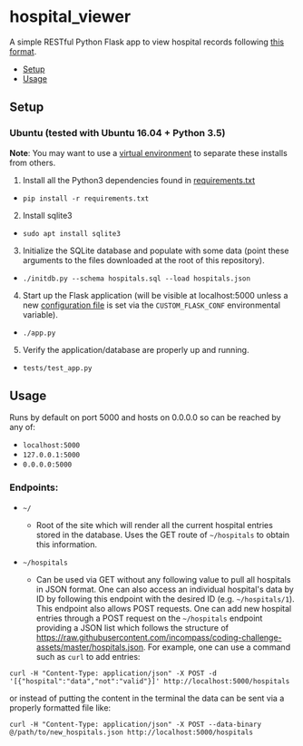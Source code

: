 # hospital_viewer

A simple RESTful Python Flask app to view hospital records following [this format](https://raw.githubusercontent.com/incompass/coding-challenge-assets/master/hospitals.json).

* [Setup](https://github.com/jmatsumura/flask_apps/tree/master/hospital_viewer#setup)
* [Usage](https://github.com/jmatsumura/flask_apps/tree/master/hospital_viewer#usage)

## Setup

### Ubuntu (tested with Ubuntu 16.04 + Python 3.5)

**Note**: You may want to use a [virtual environment](https://docs.python.org/3/library/venv.html) to separate these installs from others. 

1. Install all the Python3 dependencies found in [requirements.txt](https://github.com/jmatsumura/flask_apps/blob/master/hospital_viewer/requirements.txt)
  * `pip install -r requirements.txt`
2. Install sqlite3
  * `sudo apt install sqlite3`
3. Initialize the SQLite database and populate with some data (point these arguments to the files downloaded at the root of this repository). 
  * `./initdb.py --schema hospitals.sql --load hospitals.json`
4. Start up the Flask application (will be visible at localhost:5000 unless a new [configuration file](http://flask.pocoo.org/docs/0.12/config/) is set via the `CUSTOM_FLASK_CONF` environmental variable).
  * `./app.py`
5. Verify the application/database are properly up and running.
  * `tests/test_app.py`

## Usage

Runs by default on port 5000 and hosts on 0.0.0.0 so can be reached by any of:
* `localhost:5000`
* `127.0.0.1:5000`
* `0.0.0.0:5000`

### Endpoints:
* `~/`
  * Root of the site which will render all the current hospital entries stored in the database. Uses the GET route of `~/hospitals` to obtain this information.

* `~/hospitals`
  * Can be used via GET without any following value to pull all hospitals in JSON format. One can also access an individual hospital's data by ID by following this endpoint with the desired ID (e.g. `~/hospitals/1`). This endpoint also allows POST requests. One can add new hospital entries through a POST request on the `~/hospitals` endpoint providing a JSON list which follows the structure of https://raw.githubusercontent.com/incompass/coding-challenge-assets/master/hospitals.json. For example, one can use a command such as `curl` to add entries:

`curl -H "Content-Type: application/json" -X POST -d '[{"hospital":"data","not":"valid"}]' http://localhost:5000/hospitals`

or instead of putting the content in the terminal the data can be sent via a properly formatted file like:

`curl -H "Content-Type: application/json" -X POST --data-binary @/path/to/new_hospitals.json http://localhost:5000/hospitals`


